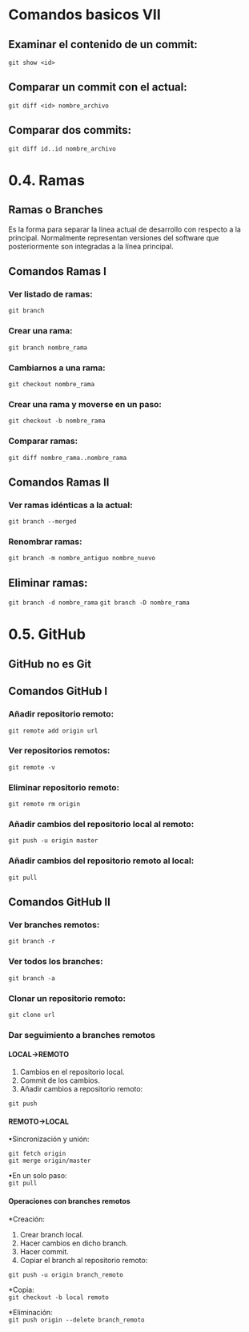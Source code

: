 # Comandos basicos VII #

## Examinar el contenido de un commit: 

`git show <id>`

## Comparar un commit con el actual:

`git diff <id> nombre_archivo`

## Comparar dos commits:

`git diff id..id nombre_archivo`


# 0.4. Ramas

## Ramas o Branches

Es la forma para separar la línea actual de desarrollo con respecto a la principal. Normalmente representan versiones del software que posteriormente son integradas a la línea
principal.

## Comandos Ramas I

### Ver listado de ramas:

`git branch`

### Crear una rama:

`git branch nombre_rama`

### Cambiarnos a una rama:

`git checkout nombre_rama`

### Crear una rama y moverse en un paso:
`git checkout -b nombre_rama`

### Comparar ramas:
`git diff nombre_rama..nombre_rama`

## Comandos Ramas II
### Ver ramas idénticas a la actual:

`git branch --merged`

### Renombrar ramas:
`git branch -m nombre_antiguo nombre_nuevo`

## Eliminar ramas:

`git branch -d nombre_rama`
`git branch -D nombre_rama`


# 0.5.    GitHub
## GitHub no es Git

## Comandos GitHub I

### Añadir repositorio remoto:     
`git remote add origin url`

### Ver repositorios remotos:  
`git remote -v`

### Eliminar repositorio remoto:  
`git remote rm origin`

### Añadir cambios del repositorio local al remoto: 
`git push -u origin master`

### Añadir cambios del repositorio remoto al local:  
`git pull`
## Comandos GitHub II

### Ver branches remotos:  
`git branch -r`

### Ver todos los branches:
`git branch -a`

### Clonar un repositorio remoto:
`git clone url`

### Dar seguimiento a branches remotos
#### LOCAL→REMOTO

1.  Cambios en el repositorio local.
2.  Commit de los cambios.
3.  Añadir cambios a repositorio remoto:

`git push`

#### REMOTO→LOCAL
•Sincronización y unión:

`git fetch origin`  
`git merge origin/master`

•En un solo paso:  
`git pull`

#### Operaciones con branches remotos

*Creación:

1.  Crear branch local.  
2.  Hacer cambios en dicho branch.
3.  Hacer commit.
4.  Copiar el branch al repositorio remoto:

`git push -u origin branch_remoto`

*Copia:  
`git checkout -b local remoto`

*Eliminación:  
`git push origin --delete branch_remoto`


